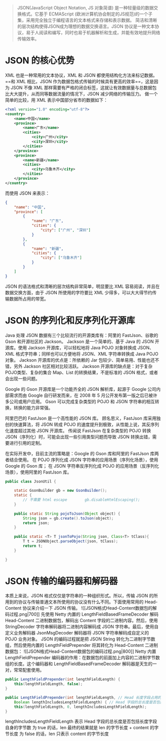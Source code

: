 >JSON(JavaScript Object Notation, JS 对象简谱) 是一种轻量级的数据交换格式。它基于 ECMAScript (欧洲计算机协会制定的JS规范)的一个子集，采用完全独立于编程语言的文本格式来存储和表示数据。
>简洁和清晰的层次结构使得JSON成为理想的数据交换语言。JSON 协议是一种文本协议，易于人阅读和编写，同时也易于机器解析和生成，并能有效地提升网络传输效率。
# JSON 的核心优势
XML 也是一种常用的文本协议，XML 和 JSON 都使用结构化方法来标记数据。
==和 XML 相比，JSON 作为数据包格式传输的时候具有更高的效率==，这是因为 JSON 不像 XML 那样需要有严格的闭合标签，这就让有效数据量与总数据包比大大提升，从而同等数据流量的情况下，JSON 减少网络的传输压力。
做一个简单的比较，用 XML 表示中国部分省市的数据如下：
```xml
<?xml version="1.0" encoding="utf-8"?>
<country>
    <name>中国</name>
    <province>
        <name>广东</name>
        <cities>
            <city>广州</city>
            <city>深圳</city>
        </cities>
    </province>
    <province>
        <name>新疆</name>
        <cities>
            <city>乌鲁木齐</city>
        </cities>
    </province>
</country>
```
而使用 JSON 来表示：
```json
{
    "name": "中国",
    "province": [
        {
            "name": "广东",
            "cities": {
                "city": ["广州", "深圳"]
            }
        }, 
        {
            "name": "新疆",
            "cities": {
                "city": ["乌鲁木齐"]
            }
        }
    ]
}
```
JSON 的语法格式和清晰的层次结构非常简单，明显要比 XML 容易阅读，并且在数据交换方面，由于 JSON 所使用的字符要比 XML 少得多，可以大大得节约传输数据所占用的带宽。
# JSON 的序列化和反序列化开源库
Java 处理 JSON 数据有三个比较流行的开源类库有：阿里的 FastJson、谷歌的 Gson 和开源社区的 Jackson。
Jackson 是一个简单的、基于 Java 的 JSON 开源库。使用 Jackson 开源库，可以轻松地将 Java POJO 对象转换成 JSON、XML 格式字符串；同样也可以方便地将 JSON、XML 字符串转换成 Java POJO 对象。
	Jackson 开源库的优点是：所依赖的 Jar 包较少、简单易用、性能也还不错，另外 Jackson 社区相对比较活跃。
	Jackson 开源库的缺点是：对于复杂POJO类型、复杂的集合 Map、List 的转换结果，不是标准的 JSON 格式，或者会出现一些问题。
	
Google 的 Gson 开源库是一个功能齐全的 JSON 解析库，起源于 Google 公司内部需求而由 Google 自行研发而来，在 2008 年 5 月公开发布第一版之后已被许多公司或用户应用。
Gson 可以完成复杂类型的 POJO 和 JSON 字符串的相互转换，转换的能力非常强。

阿里巴巴的 FastJson 是一个高性能的 JSON 库。
	顾名思义，FastJson 库采用独创的快速算法，将 JSON 转成 POJO 的速度提升到极致，从性能上说，其反序列化速度超过其他 JSON 开源库。
	传闻说 FastJson 在复杂类型的 POJO 转换 JSON（序列化）时，可能会出现一些引用类型问题而导致 JSON 转换出错，需要进行引用的定制。

在实际开发中，目前主流的策略是：Google 的 Gson 库和阿里的 FastJson 库两者结合使用。
	在 POJO 序列化成 JSON 字符串的应用场景（序列化场景），使用 Google 的 Gson 库；
	在 JSON 字符串反序列化成 POJO 的应用场景（反序列化场景），使用阿里的 FastJson 库。
```java
public class JsonUtil {  
  
    static GsonBuilder gb = new GsonBuilder();  
    static {  
        // 不需要 html escape        gb.disableHtmlEscaping();  
    }  
      
    public static String pojoToJson(Object object) {  
        String json = gb.create().toJson(object);  
        return json;  
    }  
      
    public static <T> T jsonToPojo(String json, Class<T> tClass){  
        T t = JSONObject.parseObject(json, tClass);  
        return t;  
    }  
  
}
```
# JSON 传输的编码器和解码器
本质上来说，JSON 格式仅仅是字符串的一种组织形式。所以，传输 JSON 的所用到的协议与传输普通文本所使用的协议没有什么不同。下面使用常用的 Head-Content 协议来介绍一下 JSON 传输。
![[JSON格式Head-Content数据包的解码过程.png|700]]
先使用 Netty 内置的 LengthFieldBasedFrameDecoder 解码 Head-Content 二进制数据包，解码出 Content 字段的二进制内容。然后，使用 StringDecoder 字符串解码器将二进制内容解码成 JSON 字符串。最后，使用自定义业务解码器 JsonMsgDecoder 解码器将 JSON 字符串解码成自定义的 POJO 业务对象。
JSON 的编码过程就是把 JSON String 转化为二进制字节数组，然后使用内置的 LengthFieldPrepender 将其转化为 Head-Content 二进制数据包：
![[JSON格式Head-Content数据包的编码过程.png|800]]
Netty 内置 LengthFieldPrepender 编码器的作用：在数据包的前面加上内容的二进制字节数组的长度。这个编码器和 LengthFieldBasedFrameDecoder 解码器是天生的一对，常常配套使用。
```java
public LengthFieldPrepender(int lengthFieldLength) {
    this(lengthFieldLength, false);
}

public LengthFieldPrepender(int lengthFieldLength, // Head 长度字段占用的字节数目
    Boolean lengthIncludesLengthFieldLength) { // Head 字段的总长度是否包括长度字段自身的字节数
    this(lengthFieldLength, 0, lengthIncludesLengthFieldLength);
}
```
lengthIncludesLengthFieldLength 表示 Head 字段的总长度是否包括长度字段自身的字节数
	为 true 的话，len 最终的结果就是 len 的字节长度 + content 的字节长度
	为 false 的话，len 只表示 content 的字节长度
